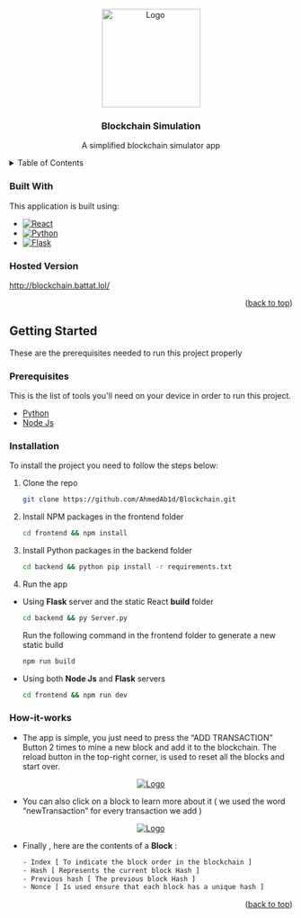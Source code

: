 
<!-- PROJECT LOGO -->
<br />
<div align="center">
  <a href="https://github.com/AhmedAb1d/Blockchain">
    <img src="https://raw.githubusercontent.com/AhmedAb1d/Blockchain/master/frontend/public/favicon.ico" alt="Logo" width="175" height="175">
  </a>

  <h3 align="center">Blockchain Simulation</h3>

  <p align="center">
    A simplified blockchain simulator app 
  </p>
</div>



<!-- TABLE OF CONTENTS -->
<details>
  <summary>Table of Contents</summary>
  <ol>
    <li>
      <a href="#built-with">About The Project</a>
      <ul>
        <li><a href="#built-with">Built With</a></li>
      </ul>
    </li>
    <li>
      <a href="#getting-started">Getting Started</a>
      <ul>
        <li><a href="#prerequisites">Prerequisites</a></li>
        <li><a href="#installation">Installation</a></li>
         <li><a href="#how-it-works">How-it-works</a></li>
      </ul>
    </li>
  </ol>
</details>



### Built With

This application is built using:

* [![React][React.js]][React-url]
* [![Python][Python.py]][Python-url]
* [![Flask][Flask.lib]][Flask-url]

### Hosted Version 
http://blockchain.battat.lol/
<p align="right">(<a href="#readme-top">back to top</a>)</p>



<!-- GETTING STARTED -->
## Getting Started

These are the prerequisites needed to run this project properly 

### Prerequisites

This is the list of tools you'll need on your device in order to run this project.
* [Python](https://www.python.org/downloads/)
* [Node Js](https://nodejs.org/en/)

### Installation

To install the project you need to follow the steps below:

1. Clone the repo
   ```sh
   git clone https://github.com/AhmedAb1d/Blockchain.git
   ```
2. Install NPM packages in the frontend folder
   ```sh
   cd frontend && npm install
   ```
3. Install Python packages in the backend folder
   ```sh
   cd backend && python pip install -r requirements.txt
   ```
4. Run the app
* Using <b>Flask</b> server and the static React  <b>build</b> folder 
   ```sh
   cd backend && py Server.py
   ```
   Run the following command in the frontend folder to generate a new static build 
    ```sh
   npm run build
   ```
* Using both <b>Node Js</b> and <b>Flask</b> servers
	```sh
   cd frontend && npm run dev
   ```

### How-it-works
* The app is simple, you just need to press the “ADD TRANSACTION” Button 2 times to mine a new block and add it to the blockchain.
The reload button in the top-right corner, is used to reset all the blocks and start over.
<div align="center">
  <a href="http://blockchain.battat.lol/">
    <img src="https://i.imgur.com/5AN1ZFT.png" alt="Logo">
  </a>
</div>

* You can also click on a block to learn more about it ( we used the word “newTransaction” for every transaction we add )
<div align="center">
  <a href="http://blockchain.battat.lol/">
    <img src="https://i.imgur.com/9bLFvHR.png" alt="Logo">
  </a>
</div>
		
 * Finally , here are the contents of a <b>Block</b> : 
 	```sh
 	- Index [ To indicate the block order in the blockchain ]
    - Hash [ Represents the current block Hash ]
    - Previous hash [ The previous block Hash ]
    - Nonce [ Is used ensure that each block has a unique hash ]
   ```


 

<p align="right">(<a href="#readme-top">back to top</a>)</p>



<!-- MARKDOWN LINKS & IMAGES -->
<!-- https://www.markdownguide.org/basic-syntax/#reference-style-links -->
[React.js]: https://img.shields.io/badge/React-20232A?style=for-the-badge&logo=react&logoColor=61DAFB
[React-url]: https://reactjs.org/
[Python.py]: https://img.shields.io/badge/Python-282A3A?style=for-the-badge&logo=python&logoColor=5DA7DB
[Python-url]: https://www.python.org/
[Flask.lib]: https://img.shields.io/badge/Flask-1A1A1A?style=for-the-badge&logo=flask&logoColor=C1C1C1
[Flask-url]: https://flask.palletsprojects.com/en/2.2.x/

